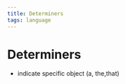 ```yaml
---
title: Determiners
tags: language
---
```


# Determiners
- indicate specific object (a, the,that)
















































































